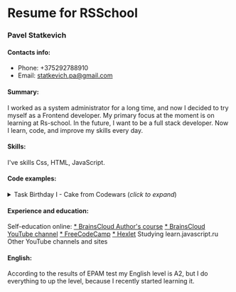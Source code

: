 # Resume for RSSchool

### Pavel Statkevich

#### Contacts info:
* Phone: +375292788910
* Email: statkevich.pa@gmail.com

#### Summary: 
I worked as a system administrator for a long time, and now I decided to try myself as a Frontend developer. My primary focus at the moment is on learning at Rs-school.  In the future, I want to be a full stack developer. Now I learn, code, and improve my skills every day.

#### Skills: 
I've skills Css, HTML, JavaScript. 

#### Code examples:

<details>
  <summary>Task Birthday I - Cake from Codewars (<i>click to expand</i>)</summary>

  ```
function cake(x, y){
    let sum = (y) => {
        let arr = y.split('');
        for (let index = 0; index < arr.length; index++) {
            if (index % 2 !== 0 ) {
            arr[index] = index + 1;
        } else {
            arr[index] = arr[index].charCodeAt();
        }
    }
    return arr.reduce((acc, val) => acc + val);
    }
    if (sum(y) * 100 / x > 70 ) {
        return 'Fire!';
    } 
    return 'That was close!'; 
}
  ```
</details>

#### Experience and education:

Self-education online:
[* BrainsCloud Author's course](https://brainscloud.ru/landing/html-css)
[* BrainsCloud YouTube channel](https://www.youtube.com/c/BrainsCloud)
[* FreeCodeCamp](https://www.freecodecamp.org/st-paul)
[* Hexlet](https://ru.hexlet.io/)
Studying learn.javascript.ru
Other YouTube channels and sites

#### English:
According to the results of EPAM test my English level  is A2, but I do everything to up the level, because I recently started learning it.
